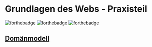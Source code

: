 # Grundlagen des Webs - Praxisteil
[![forthebadge](https://forthebadge.com/images/badges/made-with-javascript.svg)](https://forthebadge.com)
[![forthebadge](https://forthebadge.com/images/badges/makes-people-smile.svg)](https://forthebadge.com)
[![forthebadge](https://forthebadge.com/images/badges/you-didnt-ask-for-this.svg)](https://forthebadge.com)

## [Domänmodell](https://www.draw.io/?lightbox=1&highlight=0000ff&edit=_blank&layers=1&nav=1&title=Dom%C3%A4nmodell.drawio#Uhttps%3A%2F%2Fdrive.google.com%2Fuc%3Fid%3D1nUmifaM56_n7nxeiCYORzCqlMw7wBz29%26export%3Ddownload)
